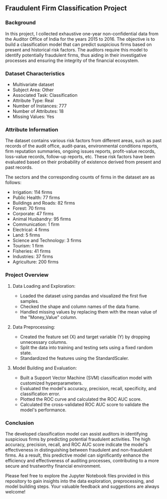 ## Fraudulent Firm Classification Project

### Background

In this project, I collected exhaustive one-year non-confidential data from the Auditor Office of India for the years 2015 to 2016. The objective is to build a classification model that can predict suspicious firms based on present and historical risk factors. The auditors require this model to identify potentially fraudulent firms, thus aiding in their investigative processes and ensuring the integrity of the financial ecosystem.

### Dataset Characteristics

- Multivariate dataset
- Subject Area: Other
- Associated Task: Classification
- Attribute Type: Real
- Number of Instances: 777
- Number of Attributes: 18
- Missing Values: Yes

### Attribute Information

The dataset contains various risk factors from different areas, such as past records of the audit office, audit-paras, environmental conditions reports, firm reputation summaries, ongoing issues reports, profit-value records, loss-value records, follow-up reports, etc. These risk factors have been evaluated based on their probability of existence derived from present and past records.

The sectors and the corresponding counts of firms in the dataset are as follows:

- Irrigation: 114 firms
- Public Health: 77 firms
- Buildings and Roads: 82 firms
- Forest: 70 firms
- Corporate: 47 firms
- Animal Husbandry: 95 firms
- Communication: 1 firm
- Electrical: 4 firms
- Land: 5 firms
- Science and Technology: 3 firms
- Tourism: 1 firm
- Fisheries: 41 firms
- Industries: 37 firms
- Agriculture: 200 firms

### Project Overview

1. Data Loading and Exploration:
   - Loaded the dataset using pandas and visualized the first five samples.
   - Checked the shape and column names of the data frame.
   - Handled missing values by replacing them with the mean value of the "Money_Value" column.

2. Data Preprocessing:
   - Created the feature set (X) and target variable (Y) by dropping unnecessary columns.
   - Split the data into training and testing sets using a fixed random state.
   - Standardized the features using the StandardScaler.

3. Model Building and Evaluation:
   - Built a Support Vector Machine (SVM) classification model with customized hyperparameters.
   - Evaluated the model's accuracy, precision, recall, specificity, and classification error.
   - Plotted the ROC curve and calculated the ROC AUC score.
   - Calculated the cross-validated ROC AUC score to validate the model's performance.

### Conclusion

The developed classification model can assist auditors in identifying suspicious firms by predicting potential fraudulent activities. The high accuracy, precision, recall, and ROC AUC score indicate the model's effectiveness in distinguishing between fraudulent and non-fraudulent firms. As a result, this predictive model can significantly enhance the efficiency and effectiveness of auditing processes, contributing to a more secure and trustworthy financial environment.

Please feel free to explore the Jupyter Notebook files provided in this repository to gain insights into the data exploration, preprocessing, and model building steps. Your valuable feedback and suggestions are always welcome!
